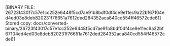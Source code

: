 [BINARY FILE: 26723f43017c57e1cc252e6448f5cd7ae91b8bdf0df4ce9e11ec9a22bf67104ed4ed03e8deb820231f76651a7612ded284352aca840cd554ff46572cde61]
Stored copy: docs/converted-binary/26723f43017c57e1cc252e6448f5cd7ae91b8bdf0df4ce9e11ec9a22bf67104ed4ed03e8deb820231f76651a7612ded284352aca840cd554ff46572cde61
